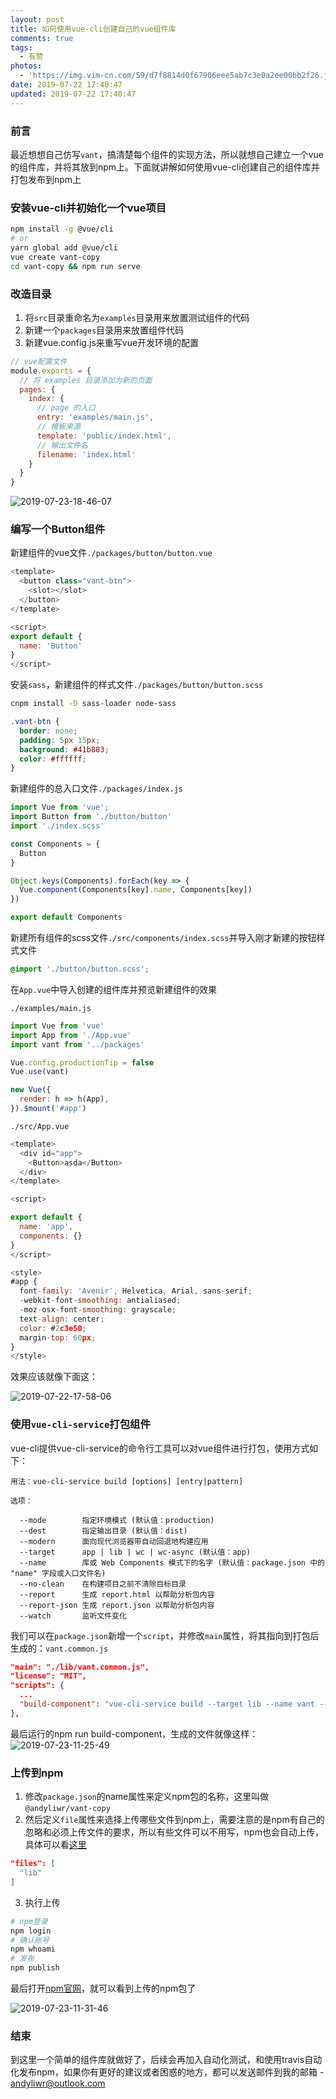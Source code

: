 ```yaml
---
layout: post
title: 如何使用vue-cli创建自己的vue组件库
comments: true
tags:
  - 有赞
photos:
  - 'https://img.vim-cn.com/59/d7f8814d0f67906eee5ab7c3e0a2ee00bb2f26.jpg'
date: 2019-07-22 17:40:47
updated: 2019-07-22 17:40:47
---
```


### 前言
最近想想自己仿写`vant`，搞清楚每个组件的实现方法，所以就想自己建立一个vue的组件库，并将其放到npm上。下面就讲解如何使用vue-cli创建自己的组件库并打包发布到npm上

### 安装vue-cli并初始化一个vue项目
```bash
npm install -g @vue/cli
# or
yarn global add @vue/cli
vue create vant-copy
cd vant-copy && npm run serve
```

### 改造目录
1. 将`src`目录重命名为`examples`目录用来放置测试组件的代码
2. 新建一个`packages`目录用来放置组件代码
3. 新建vue.config.js来重写vue开发环境的配置
```js
// vue配置文件
module.exports = {
  // 将 examples 目录添加为新的页面
  pages: {
    index: {
      // page 的入口
      entry: 'examples/main.js',
      // 模板来源
      template: 'public/index.html',
      // 输出文件名
      filename: 'index.html'
    }
  }
}
```

![2019-07-23-18-46-07](https://fs.andylistudio.com/2019-07-23-18-46-07.png?imageView2/1/w/200/h/200)

### 编写一个Button组件

新建组件的vue文件`./packages/button/button.vue`
```js
<template>
  <button class="vant-btn">
    <slot></slot>
  </button>
</template>

<script>
export default {
  name: 'Button'
}
</script>
```

安装`sass`，新建组件的样式文件`./packages/button/button.scss`
```bash
cnpm install -D sass-loader node-sass
```
```scss
.vant-btn {
  border: none;
  padding: 5px 15px;
  background: #41b883;
  color: #ffffff;
}
```
新建组件的总入口文件`./packages/index.js`
```js
import Vue from 'vue';
import Button from './button/button'
import './index.scss'

const Components = {
  Button
}

Object.keys(Components).forEach(key => {
  Vue.component(Components[key].name, Components[key])
})

export default Components
```
新建所有组件的scss文件`./src/components/index.scss`并导入刚才新建的按钮样式文件
```scss
@import './button/button.scss';
```
在`App.vue`中导入创建的组件库并预览新建组件的效果

`./examples/main.js`
```js
import Vue from 'vue'
import App from './App.vue'
import vant from '../packages'

Vue.config.productionTip = false
Vue.use(vant)

new Vue({
  render: h => h(App),
}).$mount('#app')

```
`./src/App.vue`
```js
<template>
  <div id="app">
    <Button>asda</Button>
  </div>
</template>

<script>

export default {
  name: 'app',
  components: {}
}
</script>

<style>
#app {
  font-family: 'Avenir', Helvetica, Arial, sans-serif;
  -webkit-font-smoothing: antialiased;
  -moz-osx-font-smoothing: grayscale;
  text-align: center;
  color: #2c3e50;
  margin-top: 60px;
}
</style>
```
效果应该就像下面这：

![2019-07-22-17-58-06](https://fs.andylistudio.com/2019-07-22-17-58-06.png)

### 使用`vue-cli-service`打包组件
vue-cli提供vue-cli-service的命令行工具可以对vue组件进行打包，使用方式如下：
```
用法：vue-cli-service build [options] [entry|pattern]

选项：

  --mode        指定环境模式 (默认值：production)
  --dest        指定输出目录 (默认值：dist)
  --modern      面向现代浏览器带自动回退地构建应用
  --target      app | lib | wc | wc-async (默认值：app)
  --name        库或 Web Components 模式下的名字 (默认值：package.json 中的 "name" 字段或入口文件名)
  --no-clean    在构建项目之前不清除目标目录
  --report      生成 report.html 以帮助分析包内容
  --report-json 生成 report.json 以帮助分析包内容
  --watch       监听文件变化
```
我们可以在`package.json`新增一个`script`，并修改`main`属性，将其指向到打包后生成的：`vant.common.js`
```json
"main": "./lib/vant.common.js",
"license": "MIT",
"scripts": {
  ...
  "build-component": "vue-cli-service build --target lib --name vant --dest lib ./packages/index.js"
},

```
最后运行的npm run build-component，生成的文件就像这样：
![2019-07-23-11-25-49](https://fs.andylistudio.com/2019-07-23-11-25-49.png)

### 上传到npm
1. 修改`package.json`的name属性来定义npm包的名称，这里叫做`@andyliwr/vant-copy`
2. 然后定义`file`属性来选择上传哪些文件到npm上，需要注意的是npm有自己的忽略和必须上传文件的要求，所以有些文件可以不用写，npm也会自动上传，具体可以看[这里](https://docs.npmjs.com/files/package.json#files)
```json
"files": [
  "lib"
]
```
3. 执行上传
```bash
# npm登录
npm login
# 确认账号
npm whoami
# 发布
npm publish
```
最后打开[npm官网](https://www.npmjs.com/)，就可以看到上传的npm包了

![2019-07-23-11-31-46](https://fs.andylistudio.com/2019-07-23-11-31-46.png)


### 结束
到这里一个简单的组件库就做好了，后续会再加入自动化测试，和使用travis自动化发布npm，如果你有更好的建议或者困惑的地方，都可以发送邮件到我的邮箱 - [andyliwr@outlook.com](andyliwr@outlook.com)
